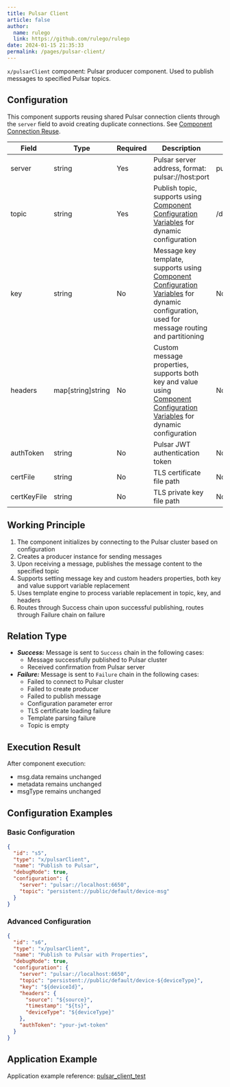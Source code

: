 ```yaml
---
title: Pulsar Client
article: false
author: 
  name: rulego
  link: https://github.com/rulego/rulego
date: 2024-01-15 21:35:33
permalink: /pages/pulsar-client/
---
```

`x/pulsarClient` component: <Badge text="v0.33.0+"/> Pulsar producer component. Used to publish messages to specified Pulsar topics.

## Configuration

This component supports reusing shared Pulsar connection clients through the `server` field to avoid creating duplicate connections. See [Component Connection Reuse](/en/pages/baa05d/).

| Field       | Type              | Required | Description                                                   | Default Value           |
|-------------|-------------------|----------|---------------------------------------------------------------|------------------------|
| server      | string            | Yes      | Pulsar server address, format: pulsar://host:port            | pulsar://localhost:6650 |
| topic       | string            | Yes      | Publish topic, supports using [Component Configuration Variables](/en/pages/baa05c/) for dynamic configuration | /device/msg            |
| key         | string            | No       | Message key template, supports using [Component Configuration Variables](/en/pages/baa05c/) for dynamic configuration, used for message routing and partitioning | None                   |
| headers     | map[string]string | No       | Custom message properties, supports both key and value using [Component Configuration Variables](/en/pages/baa05c/) for dynamic configuration | None                   |
| authToken   | string            | No       | Pulsar JWT authentication token                               | None                   |
| certFile    | string            | No       | TLS certificate file path                                     | None                   |
| certKeyFile | string            | No       | TLS private key file path                                     | None                   |

## Working Principle

1. The component initializes by connecting to the Pulsar cluster based on configuration
2. Creates a producer instance for sending messages
3. Upon receiving a message, publishes the message content to the specified topic
4. Supports setting message key and custom headers properties, both key and value support variable replacement
5. Uses template engine to process variable replacement in topic, key, and headers
6. Routes through Success chain upon successful publishing, routes through Failure chain on failure

## Relation Type

- ***Success:*** Message is sent to `Success` chain in the following cases:
  - Message successfully published to Pulsar cluster
  - Received confirmation from Pulsar server
- ***Failure:*** Message is sent to `Failure` chain in the following cases:
  - Failed to connect to Pulsar cluster
  - Failed to create producer
  - Failed to publish message
  - Configuration parameter error
  - TLS certificate loading failure
  - Template parsing failure
  - Topic is empty

## Execution Result

After component execution:
- msg.data remains unchanged
- metadata remains unchanged
- msgType remains unchanged

## Configuration Examples

### Basic Configuration
```json
{
  "id": "s5",
  "type": "x/pulsarClient",
  "name": "Publish to Pulsar",
  "debugMode": true,
  "configuration": {
    "server": "pulsar://localhost:6650",
    "topic": "persistent://public/default/device-msg"
  }
}
```

### Advanced Configuration
```json
{
  "id": "s6",
  "type": "x/pulsarClient",
  "name": "Publish to Pulsar with Properties",
  "debugMode": true,
  "configuration": {
    "server": "pulsar://localhost:6650",
    "topic": "persistent://public/default/device-${deviceType}",
    "key": "${deviceId}",
    "headers": {
      "source": "${source}",
      "timestamp": "${ts}",
      "deviceType": "${deviceType}"
    },
    "authToken": "your-jwt-token"
  }
}
```

## Application Example

Application example reference: [pulsar_client_test](https://github.com/rulego/rulego-components/blob/main/external/pulsar/pulsar_client_test.go)